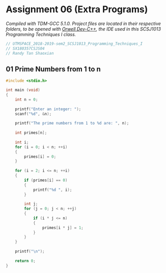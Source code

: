 # Assignment 06 (Extra Programs)

*Compiled with TDM-GCC 5.1.0. Project files are located in their respective folders, to be opened with [Orwell Dev-C++](https://sourceforge.net/projects/orwelldevcpp/), the IDE used in this SCSJ1013 Programming Techniques I class.*

```c
// UTMSPACE_2018-2019-sem2_SCSJ1013_Programming_Techniques_I
// SX180357CSJS04
// Randy Tan Shaoxian
```

## 01 Prime Numbers from 1 to n

```c
#include <stdio.h>

int main (void)
{
    int n = 0;
    
    printf("Enter an integer: ");    
    scanf("%d", &n);
    
    printf("The prime numbers from 1 to %d are: ", n);
    
    int primes[n];
    
    int i;
    for (i = 0; i < n; ++i)
    {
        primes[i] = 0;
    }    
    
    for (i = 2; i <= n; ++i)
    {
        if (primes[i] == 0)
        {
            printf("%d ", i);
        }
        
        int j;
        for (j = 0; j < n; ++j)
        {
            if (i * j <= n) 
            {
                primes[i * j] = 1;
            }
        }        
    }
    
    printf("\n");
    
    return 0;
}
```